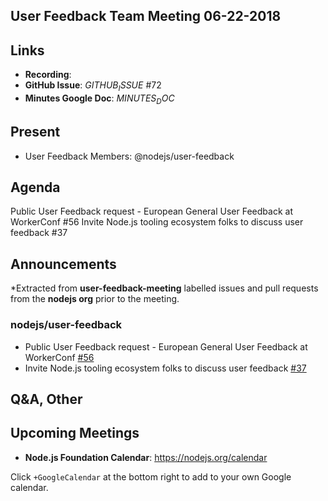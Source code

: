 ## User Feedback Team Meeting 06-22-2018
## Links

* **Recording**:
* **GitHub Issue**: $GITHUB_ISSUE$ #72
* **Minutes Google Doc**: $MINUTES_DOC$

## Present

* User Feedback Members: @nodejs/user-feedback




## Agenda
Public User Feedback request - European General User Feedback at WorkerConf #56
Invite Node.js tooling ecosystem folks to discuss user feedback #37

## Announcements

*Extracted from **user-feedback-meeting** labelled issues and pull requests from the **nodejs org** prior to the meeting.

### nodejs/user-feedback

* Public User Feedback request - European General User Feedback at WorkerConf [#56](https://github.com/nodejs/user-feedback/issues/56)
* Invite Node.js tooling ecosystem folks to discuss user feedback [#37](https://github.com/nodejs/user-feedback/issues/37)



## Q&A, Other

## Upcoming Meetings

* **Node.js Foundation Calendar**: https://nodejs.org/calendar

Click `+GoogleCalendar` at the bottom right to add to your own Google calendar.

